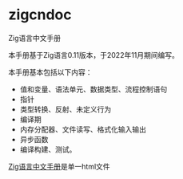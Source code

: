 # zigcndoc
Zig语言中文手册

本手册基于Zig语言0.11版本，于2022年11月期间编写。

本手册基本包括以下内容：
* 值和变量、语法单元、数据类型、流程控制语句
* 指针
* 类型转换、反射、未定义行为
* 编译期
* 内存分配器、文件读写、格式化输入输出
* 异步函数
* 编译构建、测试。

[Zig语言中文手册](https://sxwangzhiwen.github.io/zigcndoc/zigcndoc.html)是单一html文件
